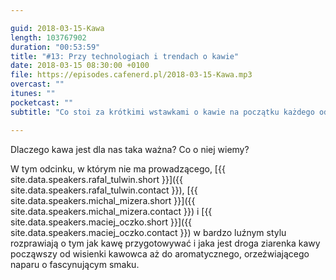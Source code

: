```yaml
---

guid: 2018-03-15-Kawa
length: 103767902
duration: "00:53:59"
title: "#13: Przy technologiach i trendach o kawie"
date: 2018-03-15 08:30:00 +0100
file: https://episodes.cafenerd.pl/2018-03-15-Kawa.mp3
overcast: ""
itunes: ""
pocketcast: ""
subtitle: "Co stoi za krótkimi wstawkami o kawie na początku każdego odcinka naszego podcastu?"

---
```


Dlaczego kawa jest dla nas taka ważna? Co o niej wiemy?

W tym odcinku, w którym nie ma prowadzącego, [{{ site.data.speakers.rafal_tulwin.short }}]({{ site.data.speakers.rafal_tulwin.contact }}), [{{ site.data.speakers.michal_mizera.short }}]({{ site.data.speakers.michal_mizera.contact }}) i [{{ site.data.speakers.maciej_oczko.short }}]({{ site.data.speakers.maciej_oczko.contact }}) w bardzo luźnym stylu rozprawiają o tym jak kawę przygotowywać i jaka jest droga ziarenka kawy począwszy od wisienki kawowca aż do aromatycznego, orzeźwiającego naparu o fascynującym smaku.

